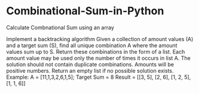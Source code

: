 # Combinational-Sum-in-Python
Calculate Combnational Sum using an array

Implement a backtracking algorithm Given a collection of amount values (A) and a target sum (S), find all unique combination A where the amount values sum up to S. Return these combinations in the form of a list. Each amount value may be used only the number of times it occurs in list A. The solution should not contain duplicate combinations. Amounts will be positive numbers. Return an empty list if no possible solution exists. 
Example: A = [11,1,3,2,6,1,5]; Target Sum = 8 Result = [[3, 5], [2, 6], [1, 2, 5], [1, 1, 6]] 

